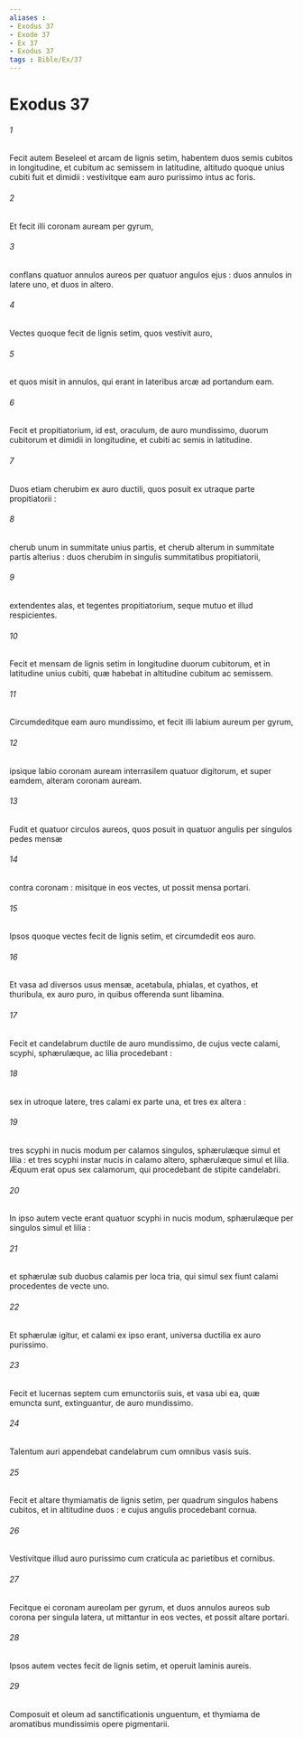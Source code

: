 ```yaml
---
aliases : 
- Exodus 37
- Exode 37
- Ex 37
- Exodus 37
tags : Bible/Ex/37
---
```


# Exodus 37

###### 1
Fecit autem Beseleel et arcam de lignis setim, habentem duos semis cubitos in longitudine, et cubitum ac semissem in latitudine, altitudo quoque unius cubiti fuit et dimidii : vestivitque eam auro purissimo intus ac foris.
###### 2
Et fecit illi coronam auream per gyrum,
###### 3
conflans quatuor annulos aureos per quatuor angulos ejus : duos annulos in latere uno, et duos in altero.
###### 4
Vectes quoque fecit de lignis setim, quos vestivit auro,
###### 5
et quos misit in annulos, qui erant in lateribus arcæ ad portandum eam.
###### 6
Fecit et propitiatorium, id est, oraculum, de auro mundissimo, duorum cubitorum et dimidii in longitudine, et cubiti ac semis in latitudine.
###### 7
Duos etiam cherubim ex auro ductili, quos posuit ex utraque parte propitiatorii :
###### 8
cherub unum in summitate unius partis, et cherub alterum in summitate partis alterius : duos cherubim in singulis summitatibus propitiatorii,
###### 9
extendentes alas, et tegentes propitiatorium, seque mutuo et illud respicientes.
###### 10
Fecit et mensam de lignis setim in longitudine duorum cubitorum, et in latitudine unius cubiti, quæ habebat in altitudine cubitum ac semissem.
###### 11
Circumdeditque eam auro mundissimo, et fecit illi labium aureum per gyrum,
###### 12
ipsique labio coronam auream interrasilem quatuor digitorum, et super eamdem, alteram coronam auream.
###### 13
Fudit et quatuor circulos aureos, quos posuit in quatuor angulis per singulos pedes mensæ
###### 14
contra coronam : misitque in eos vectes, ut possit mensa portari.
###### 15
Ipsos quoque vectes fecit de lignis setim, et circumdedit eos auro.
###### 16
Et vasa ad diversos usus mensæ, acetabula, phialas, et cyathos, et thuribula, ex auro puro, in quibus offerenda sunt libamina.
###### 17
Fecit et candelabrum ductile de auro mundissimo, de cujus vecte calami, scyphi, sphærulæque, ac lilia procedebant :
###### 18
sex in utroque latere, tres calami ex parte una, et tres ex altera :
###### 19
tres scyphi in nucis modum per calamos singulos, sphærulæque simul et lilia : et tres scyphi instar nucis in calamo altero, sphærulæque simul et lilia. Æquum erat opus sex calamorum, qui procedebant de stipite candelabri.
###### 20
In ipso autem vecte erant quatuor scyphi in nucis modum, sphærulæque per singulos simul et lilia :
###### 21
et sphærulæ sub duobus calamis per loca tria, qui simul sex fiunt calami procedentes de vecte uno.
###### 22
Et sphærulæ igitur, et calami ex ipso erant, universa ductilia ex auro purissimo.
###### 23
Fecit et lucernas septem cum emunctoriis suis, et vasa ubi ea, quæ emuncta sunt, extinguantur, de auro mundissimo.
###### 24
Talentum auri appendebat candelabrum cum omnibus vasis suis.
###### 25
Fecit et altare thymiamatis de lignis setim, per quadrum singulos habens cubitos, et in altitudine duos : e cujus angulis procedebant cornua.
###### 26
Vestivitque illud auro purissimo cum craticula ac parietibus et cornibus.
###### 27
Fecitque ei coronam aureolam per gyrum, et duos annulos aureos sub corona per singula latera, ut mittantur in eos vectes, et possit altare portari.
###### 28
Ipsos autem vectes fecit de lignis setim, et operuit laminis aureis.
###### 29
Composuit et oleum ad sanctificationis unguentum, et thymiama de aromatibus mundissimis opere pigmentarii.
